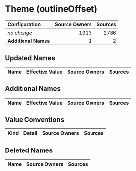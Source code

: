 # Theme (outlineOffset)

| Configuration | Source Owners | Sources |
| :------------ | ------------: | ------: |
| *no change* | 1913 | 2786 |
| **Additional Names** | 1 | 2 |

## Updated Names

| Name | Effective Value | Source Owners | Sources |
| :--- | :-------------- | ------------: | ------: |

## Additional Names

| Name | Effective Value | Source Owners | Sources |
| :--- | :-------------- | ------------: | ------: |

## Value Conventions

| Kind | Detail | Source Owners | Sources |
| :--- | :----- | ------------: | ------: |

## Deleted Names

| Name | Source Owners | Sources |
| :--- | ------------: | ------: |
